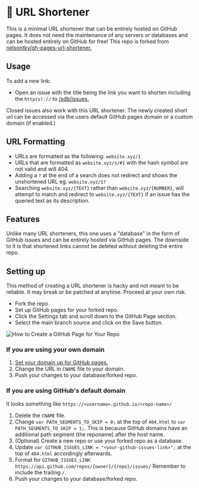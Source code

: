 # 🔗 URL Shortener

This is a minimal URL shortener that can be entirely hosted on GitHub pages. It does not need the maintenance of any servers or databases and can be hosted
entirely on GitHub for free! This repo is forked from [nelsontky/gh-pages-url-shortener.](https://github.com/nelsontky/gh-pages-url-shortener)

## Usage

To add a new link:

- Open an issue with the title being the link you want to shorten including the `http(s)://` to [/sdb/issues.](https://github.com/fluteds/sdb/issues)
  
Closed issues also work with this URL shortener. The newly created short url can be accessed via the users default GitHub pages domain or a custom domain (if enabled.)

## URL Formatting

- URLs are formatted as the following: `website.xyz/1`
- URLs that are formatted as `website.xyz/s/#1` with the hash symbol are not valid and will 404.
- Adding a `?` at the end of a search does not redirect and shows the unshortened URL eg. `website.xyz/1?`
- Searching `website.xyz/{TEXT}` rather than `website.xyz/{NUMBER}`, will attempt to match and redirect to `website.xyz/{TEXT}` if an issue has the queried text as its description.

## Features

Unlike many URL shorteners, this one uses a "database" in the form of GitHub issues and can be entirely hosted via GitHub pages. The downside to it is that shortened links cannot be deleted without deleting the entire repo.

## Setting up

This method of creating a URL shortener is hacky and not meant to be reliable. It may break or be patched at anytime. Proceed at your own risk.

- Fork the repo.
- Set up GitHub pages for your forked repo.
- Click the Settings tab and scroll down to the GitHub Page section.
- Select the main branch source and click on the Save button.

![How to Create a GitHub Page for Your Repo](https://i.imgur.com/kjinFX9.png)

### If you are using your own domain

   1. [Set your domain up for GitHub pages.](https://docs.github.com/en/free-pro-team@latest/github/working-with-github-pages/managing-a-custom-domain-for-your-github-pages-site#configuring-an-apex-domain)
   2. Change the URL in `CNAME` file to your domain.
   3. Push your changes to your database/forked repo.

### If you are using GitHub's default domain

It looks something like `https://<username>.github.io/<repo-name>/`

1. Delete the `CNAME` file.
2. Change `var PATH_SEGMENTS_TO_SKIP = 0;` at the top of `404.html` to `var PATH_SEGMENTS_TO_SKIP = 1;`. This is because GitHub domains have an additional path segment (the reponame) after the host name.
3. (Optional) Create a new repo or use your forked repo as a database.
4. Update `var GITHUB_ISSUES_LINK = "<your-github-issues-link>";` at the top of `404.html` accordingly afterwards.
5. Format for `GITHUB_ISSUES_LINK`: `https://api.github.com/repos/{owner}/{repo}/issues/` Remember to include the trailing `/`.
6. Push your changes to your database/forked repo.
